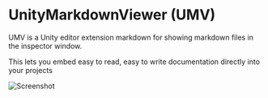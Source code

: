 # UnityMarkdownViewer (UMV)

UMV is a Unity editor extension markdown for showing markdown files in the inspector window.

This lets you embed easy to read, easy to write documentation directly into your projects

![Screenshot](https://assetstorev1-prd-cdn.unity3d.com/package-screenshot/b3e194dc-8a98-479a-8417-546e769a7bf0_scaled.jpg)

